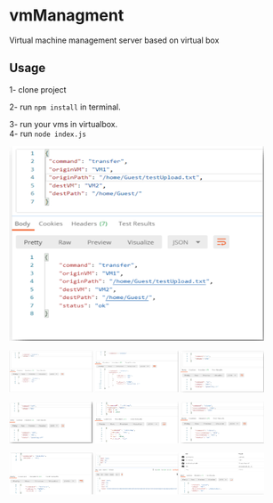 # vmManagment
Virtual machine management server based on virtual box

## Usage
 1- clone project
 
 2- run ```
       npm install
       ``` 
in terminal.

 3- run your vms in virtualbox.
 <br>
 4- run ```
       node index.js
       ``` 

<div align="left">
     <img src="https://github.com/sajadsarlaki/vmManagment/blob/master/screen-shots/10.PNG"  width="457.5" height="350">

 <p align="left" >
     <img src="https://github.com/sajadsarlaki/vmManagment/blob/master/screen-shots/1.png"  width="150" height="75">
     <img src="https://github.com/sajadsarlaki/vmManagment/blob/master/screen-shots/2.PNG"    width="150" height="75">
     <img src="https://github.com/sajadsarlaki/vmManagment/blob/master/screen-shots/3.PNG"  width="150" height="75">
 </p>
 <p align="left">
    <img src="https://github.com/sajadsarlaki/vmManagment/blob/master/screen-shots/4.PNG"   width="150" height="75">
    <img src="https://github.com/sajadsarlaki/vmManagment/blob/master/screen-shots/5.PNG"    width="150" height="75">
    <img src="https://github.com/sajadsarlaki/vmManagment/blob/master/screen-shots/6.PNG"    width="150" height="75">
 </p>
 
 <p align="left">
   <img src="https://github.com/sajadsarlaki/vmManagment/blob/master/screen-shots/7.PNG"   width="150" height="75">
   <img src="https://github.com/sajadsarlaki/vmManagment/blob/master/screen-shots/8.PNG"    width="150" height="75">
   <img src="https://github.com/sajadsarlaki/vmManagment/blob/master/screen-shots/9.PNG"    width="150" height="75">

 </p>

  </div>
